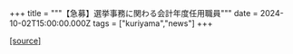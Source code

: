 +++
title = """【急募】選挙事務に関わる会計年度任用職員"""
date = 2024-10-02T15:00:00.000Z
tags = ["kuriyama","news"]
+++


[[source]](https://www.town.kuriyama.hokkaido.jp/soshiki/27/11734.html)
